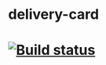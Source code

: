 # delivery-card
# [![Build status](https://ci.appveyor.com/api/projects/status/vrlru53lga4f8lwp?svg=true)](https://ci.appveyor.com/project/KlokovAleksey/delivery-card)

